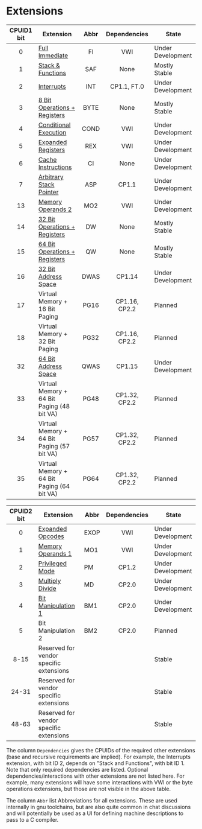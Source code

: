 # Extensions

| CPUID1 bit | Extension                                                 | Abbr | Dependencies  | State             |
|:----------:|-----------------------------------------------------------|:----:|:-------------:|-------------------|
|     0      | [Full Immediate](./full-immediates)                       |  FI  |      VWI      | Under Development |
|     1      | [Stack & Functions](./stack-and-functions)                | SAF  |     None      | Mostly Stable     |
|     2      | [Interrupts](./interrupts)                                | INT  |  CP1.1, FT.0  | Under Development |
|     3      | [8 Bit Operations + Registers](./half-word-operations)    | BYTE |     None      | Mostly Stable     |
|     4      | [Conditional Execution](./conditional-prefix)             | COND |      VWI      | Under Development |
|     5      | [Expanded Registers](./expanded-registers)                | REX  |      VWI      | Under Development |
|     6      | [Cache Instructions](./cache-instructions)                |  CI  |     None      | Under Development |
|     7      | [Arbitrary Stack Pointer](./arbitrary-stack-pointer)      | ASP  |     CP1.1     | Under Development |
|     13     | [Memory Operands 2](./memory-operands-2)                  | MO2  |      VWI      | Under Development |
|     14     | [32 Bit Operations + Registers](./double-word-operations) |  DW  |     None      | Mostly Stable     |
|     15     | [64 Bit Operations + Registers](./quad-word-operations)   |  QW  |     None      | Mostly Stable     |
|     16     | [32 Bit Address Space](./32-bit-address-space)            | DWAS |    CP1.14     | Under Development |
|     17     | Virtual Memory + 16 Bit Paging                            | PG16 | CP1.16, CP2.2 | Planned           |
|     18     | Virtual Memory + 32 Bit Paging                            | PG32 | CP1.16, CP2.2 | Planned           |
|     32     | [64 Bit Address Space](./64-bit-address-space)            | QWAS |    CP1.15     | Under Development |
|     33     | Virtual Memory + 64 Bit Paging (48 bit VA)                | PG48 | CP1.32, CP2.2 | Planned           |
|     34     | Virtual Memory + 64 Bit Paging (57 bit VA)                | PG57 | CP1.32, CP2.2 | Planned           |
|     35     | Virtual Memory + 64 Bit Paging (64 bit VA)                | PG64 | CP1.32, CP2.2 | Planned           |


| CPUID2 bit | Extension                                  | Abbr | Dependencies  | State             |
|:----------:|--------------------------------------------|------|:-------------:|-------------------|
|     0      | [Expanded Opcodes](./expanded-opcodes)     | EXOP |      VWI      | Under Development |
|     1      | [Memory Operands 1](./memory-operands-1)   | MO1  |      VWI      | Under Development |
|     2      | [Privileged Mode](./privileged-mode)       | PM   |     CP1.2     | Under Development |
|     3      | [Multiply Divide](./multiply-divide)       | MD   |     CP2.0     | Under Development |
|     4      | [Bit Manipulation 1](./bit-manipulation-1) | BM1  |     CP2.0     | Under Development |
|     5      | Bit Manipulation 2                         | BM2  |     CP2.0     | Planned           |
|    8-15    | Reserved for vendor specific extensions    |      |               | Stable            |
|   24-31    | Reserved for vendor specific extensions    |      |               | Stable            |
|   48-63    | Reserved for vendor specific extensions    |      |               | Stable            |


The column `Dependencies` gives the CPUIDs of the required other extensions (base and recursive requirements are implied). For example, the Interrupts extension, with bit ID 2, depends on "Stack and Functions", with bit ID 1.  Note that only required dependencies are listed. Optional dependencies/interactions with other extensions are not listed here. For example, many extensions will have some interactions with VWI or the byte operations extensions, but those are not visible in the above table.

The column `Abbr` list Abbreviations for all extensions. These are used internally in gnu toolchains, but are also quite common in chat discussions and will potentially be used as a UI for defining machine descriptions to pass to a C compiler.
